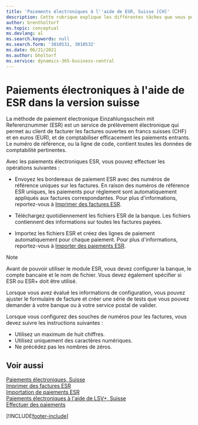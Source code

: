 ```yaml
---
title: 'Paiements électroniques à l''aide de ESR, Suisse [CH]'
description: Cette rubrique explique les différentes tâches que vous pouvez effectuer avec le service de prélèvement électronique Einzahlungsschein mit Referenznummer (ESR).
author: brentholtorf
ms.topic: conceptual
ms.devlang: al
ms.search.keywords: null
ms.search.form: '3010531, 3010532'
ms.date: 06/21/2021
ms.author: bholtorf
ms.service: dynamics-365-business-central
---
```

# <a name="swiss-electronic-payments-using-esr-in-the-swiss-version"></a>Paiements électroniques à l'aide de ESR dans la version suisse
La méthode de paiement électronique Einzahlungsschein mit Referenznummer (ESR) est un service de prélèvement électronique qui permet au client de facturer les factures ouvertes en francs suisses (CHF) et en euros (EUR), et de comptabiliser efficacement les paiements entrants. Le numéro de référence, ou la ligne de code, contient toutes les données de comptabilité pertinentes.  

Avec les paiements électroniques ESR, vous pouvez effectuer les opérations suivantes :  

- Envoyez les bordereaux de paiement ESR avec des numéros de référence uniques sur les factures. En raison des numéros de référence ESR uniques, les paiements pour règlement sont automatiquement appliqués aux factures correspondantes. Pour plus d'informations, reportez-vous à [Imprimer des factures ESR](how-to-print-esr-invoices.md).  

- Téléchargez quotidiennement les fichiers ESR de la banque. Les fichiers contiennent des informations sur toutes les factures payées.  

- Importez les fichiers ESR et créez des lignes de paiement automatiquement pour chaque paiement. Pour plus d'informations, reportez-vous à [Importer des paiements ESR](how-to-import-esr-payments.md).  

> [!NOTE]  
>  Avant de pouvoir utiliser le module ESR, vous devez configurer la banque, le compte bancaire et le nom de fichier. Vous devez également spécifier si ESR ou ESR+ doit être utilisé.

Lorsque vous avez évalué les informations de configuration, vous pouvez ajuster le formulaire de facture et créer une série de tests que vous pouvez demander à votre banque ou à votre service postal de valider.  

Lorsque vous configurez des souches de numéros pour les factures, vous devez suivre les instructions suivantes :  

- Utilisez un maximum de huit chiffres.  
- Utilisez uniquement des caractères numériques.  
- Ne précédez pas les nombres de zéros.  

## <a name="see-also"></a>Voir aussi
 [Paiements électroniques, Suisse](swiss-electronic-payments.md)   
 [Imprimer des factures ESR](how-to-print-esr-invoices.md)   
 [Importation de paiements ESR](how-to-import-esr-payments.md)   
 [Paiements électroniques à l'aide de LSV+, Suisse](swiss-electronic-payments-using-lsv-.md)   
 [Effectuer des paiements](../../payables-make-payments.md)


[!INCLUDE[footer-include](../../includes/footer-banner.md)]
